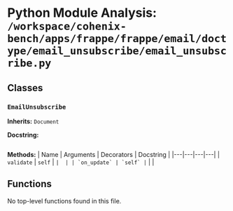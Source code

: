 # Python Module Analysis: `/workspace/cohenix-bench/apps/frappe/frappe/email/doctype/email_unsubscribe/email_unsubscribe.py`

## Classes

### `EmailUnsubscribe`
**Inherits:** `Document`


**Docstring:**
```

```

**Methods:**
| Name | Arguments | Decorators | Docstring |
|---|---|---|---|
| `validate` | `self` | `` |  |
| `on_update` | `self` | `` |  |





## Functions

No top-level functions found in this file.
